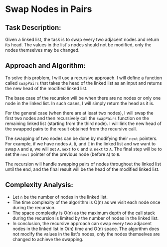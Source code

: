 # Swap Nodes in Pairs

## Task Description:
Given a linked list, the task is to swap every two adjacent nodes and return its head. The values in the list's nodes should not be modified, only the nodes themselves may be changed.

## Approach and Algorithm:
To solve this problem, I will use a recursive approach. I will define a function called `swapPairs` that takes the head of the linked list as an input and returns the new head of the modified linked list.

The base case of the recursion will be when there are no nodes or only one node in the linked list. In such cases, I will simply return the head as it is.

For the general case (when there are at least two nodes), I will swap the first two nodes and then recursively call the `swapPairs` function on the remaining linked list (starting from the third node). I will link the new head of the swapped pairs to the result obtained from the recursive call.

The swapping of two nodes can be done by modifying their `next` pointers. For example, if we have nodes `A`, `B`, and `C` in the linked list and we want to swap `A` and `B`, we will set `A.next` to `C` and `B.next` to `A`. The final step will be to set the `next` pointer of the previous node (before `A`) to `B`.

The recursion will handle swapping pairs of nodes throughout the linked list until the end, and the final result will be the head of the modified linked list.

## Complexity Analysis:
- Let `n` be the number of nodes in the linked list.
- The time complexity of the algorithm is O(n) as we visit each node once during the recursion.
- The space complexity is O(n) as the maximum depth of the call stack during the recursion is limited by the number of nodes in the linked list.
- In conclusion, the recursive approach can swap every two adjacent nodes in the linked list in O(n) time and O(n) space. The algorithm does not modify the values in the list's nodes, only the nodes themselves are changed to achieve the swapping.
